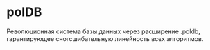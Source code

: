 # polDB
Революционная система базы данных через расширение .poldb, гарантирующее сногсшибательную линейность всех алгоритмов.
